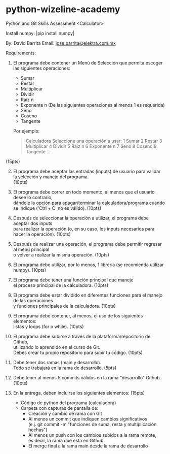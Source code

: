 # python-wizeline-academy
Python and Git Skills Assessment &lt;Calculator>

Install numpy: 
    |pip install numpy|

By: David Barrita
Email: jose.barrita@elektra.com.mx

Requirements:

1. El programa debe contener un Menú de Selección que permita escoger  
las siguientes operaciones: 
    - Sumar 
    - Restar 
    - Multiplicar 
    - Dividir 
    - Raiz n 
    - Exponente n 
    (De las siguientes operaciones al menos 1 es requerida) 
    - Seno 
    - Coseno 
    - Tangente 
 
    Por ejemplo: 
    > Calculadora 
    > Seleccione una operación a usar: 
        1 Sumar 
        2 Restar 
        3 Multiplicar 
        4 Dividir 
        5 Raiz n 
        6 Exponente n 
        7 Seno 
        8 Coseno 
        9 Tangente 
    > ... 
     
(15pts) 
 
2. El programa debe aceptar las entradas (inputs) de usuario para validar la selección 
 y manejo del programa.  
(10pts) 
 
3. El programa debe correr en todo momento, al menos que el usuario desee lo contrario,  
dándole la opción para apagar/terminar la calculadora/programa cuando  
se indique ('Ctrl + C' no es válido). (10pts) 
 
4. Después de seleccionar la operación a utilizar, el programa debe aceptar dos inputs  
para realizar la operación (o, en su caso, los inputs necesarios para hacer la operación). (10pts) 
 
5. Después de realizar una operación, el programa debe permitir regresar al menú principal  
o volver a realizar la misma operación. (10pts) 
 
6. El programa debe utilizar, por lo menos, 1 librería (se recomienda utilizar numpy). (10pts) 
 
7. El programa debe tener una función principal que maneje  
el proceso principal de la calculadora. (10pts) 
 
8. El programa debe estar dividido en diferentes funciones para el manejo de las operaciones  
y funciones principales de la calculadora. (10pts) 
 
9. El programa debe contener, al menos, el uso de los siguientes elementos:  
listas y loops (for o while). (10pts) 
 
10. El programa debe subirse a través de la plataforma/repositorio de Github,  
 utilizando lo aprendido en el curso de Git.  
Debes crear tu propio repositorio para subir tu código. (10pts) 
 
11. Debe tener dos ramas (main y desarrollo).  
Todo se trabajará en la rama de desarrollo. (5pts) 
 
12. Debe tener al menos 5 commits válidos en la rama "desarrollo" Github. (10pts) 
 
13. En la entrega, deben incluirse los siguientes elementos: (15pts) 
    - Código de python del programa (calculadora) 
    - Carpeta con capturas de pantalla de: 
       - Creación y cambio de rama con Git 
       - Al menos un commit que indiquen cambios significativos  
        (e.j. git commit -m "funciones de suma, resta y multiplicación hechas") 
       - Al menos un push con los cambios subidos a la rama remote,  
         es decir, la rama que esta en Github 
       - El merge final a la rama main desde la rama de desarrollo